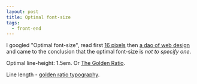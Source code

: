 ```yaml
---
layout: post
title: Optimal font-size
tags: 
  - front-end
---
```


I googled "Optimal font-size", read first [16 pixels](http://www.smashingmagazine.com/2011/10/07/16-pixels-body-copy-anything-less-costly-mistake/) then [a dao of web design](http://alistapart.com/article/dao) and came to the conclusion that the optimal font-size is *not to specify one*.

Optimal line-height: 1.5em. Or [The Golden Ratio](http://www.pearsonified.com/2011/12/golden-ratio-typography.php).

Line length - [golden ratio typography](http://www.pearsonified.com/2011/12/golden-ratio-typography.php).
